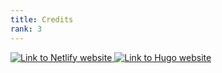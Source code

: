 ```yaml
---
title: Credits
rank: 3
---
```


<a href="https://www.netlify.com">
  <img src="images/netlify-dark.svg" class="netlify-link" alt="Link to Netlify website">
</a>
<a href="https://www.gohugo.io">
  <img src="images/hugo.svg" class="hugo-link" alt="Link to Hugo website">
</a>

